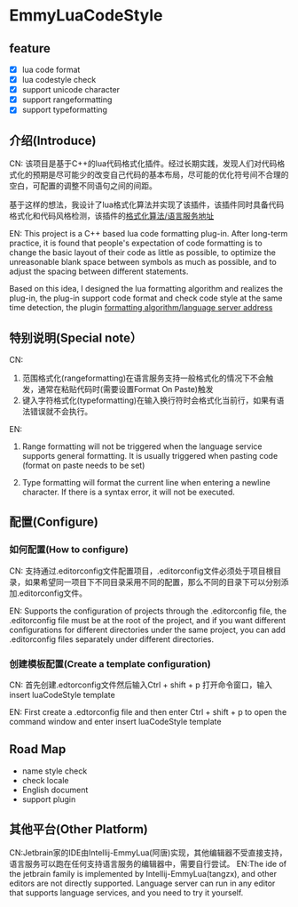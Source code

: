 # EmmyLuaCodeStyle

## feature

- [x] lua code format
- [x] lua codestyle check
- [x] support unicode character
- [x] support rangeformatting
- [x] support typeformatting

## 介绍(Introduce)

CN: 该项目是基于C++的lua代码格式化插件。经过长期实践，发现人们对代码格式化的预期是尽可能少的改变自己代码的基本布局，尽可能的优化符号间不合理的空白，可配置的调整不同语句之间的间距。

基于这样的想法，我设计了lua格式化算法并实现了该插件，该插件同时具备代码格式化和代码风格检测，该插件的[格式化算法/语言服务地址](https://github.com/CppCXY/EmmyLuaCodeStyle)

EN: This project is a C++ based lua code formatting plug-in. After long-term practice, it is found that people's expectation of code formatting is to change the basic layout of their code as little as possible, to optimize the unreasonable blank space between symbols as much as possible, and to adjust the spacing between different statements.

Based on this idea, I designed the lua formatting algorithm and realizes the plug-in, the plug-in support code format and check code style at the same time detection, the plugin [formatting algorithm/language server address](https://github.com/CppCXY/EmmyLuaCodeStyle)

## 特别说明(Special note）

CN: 
1. 范围格式化(rangeformatting)在语言服务支持一般格式化的情况下不会触发，通常在粘贴代码时(需要设置Format On Paste)触发
2. 键入字符格式化(typeformatting)在输入换行符时会格式化当前行，如果有语法错误就不会执行。

EN:
1. Range formatting will not be triggered when the language service supports general formatting. It is usually triggered when pasting code (format on paste needs to be set)

2. Type formatting will format the current line when entering a newline character. If there is a syntax error, it will not be executed.


## 配置(Configure)

###  如何配置(How to configure)

CN: 支持通过.editorconfig文件配置项目，.editorconfig文件必须处于项目根目录，如果希望同一项目下不同目录采用不同的配置，那么不同的目录下可以分别添加.editorconfig文件。

EN: Supports the configuration of projects through the .editorconfig file, the .editorconfig file must be at the root of the project, and if you want different configurations for different directories under the same project, you can add .editorconfig files separately under different directories.

### 创建模板配置(Create a template configuration)

CN: 首先创建.edtorconfig文件然后输入Ctrl + shift + p 打开命令窗口，输入insert luaCodeStyle template

EN: First create a .edtorconfig file and then enter Ctrl + shift + p to open the command window and enter insert luaCodeStyle template
## Road Map

- name style check
- check locale
- English document
- support plugin


## 其他平台(Other Platform)

CN:Jetbrain家的IDE由Intellij-EmmyLua(阿唐)实现，其他编辑器不受直接支持，语言服务可以跑在任何支持语言服务的编辑器中，需要自行尝试。
EN:The ide of the jetbrain family is implemented by Intellij-EmmyLua(tangzx), and other editors are not directly supported. Language server can run in any editor that supports language services, and you need to try it yourself.
